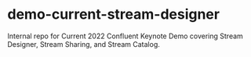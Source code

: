 # demo-current-stream-designer
Internal repo for Current 2022 Confluent Keynote Demo covering Stream Designer, Stream Sharing, and Stream Catalog. 
